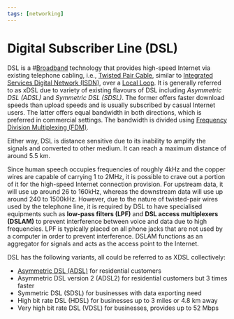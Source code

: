 ```yaml
---
tags: [networking]
---
```


# Digital Subscriber Line (DSL)

DSL is a #[Broadband](202208311155.md) technology that provides high-speed
Internet via existing telephone cabling, i.e., [Twisted Pair Cable](202210111832.md),
similar to [Integrated Services Digital Network (ISDN)](202208311145.md), over a
[Local Loop](202304041948.md). It is generally referred to as xDSL due to
variety of existing flavours of DSL including *Asymmetric DSL (ADSL)* and
*Symmetric DSL (SDSL)*. The former offers faster download speeds than upload
speeds and is usually subscribed by casual Internet users. The latter offers
equal bandwidth in both directions, which is preferred in commercial settings.
The bandwidth is divided using [Frequency Division Multiplexing (FDM)](202209091327.md).

Either way, DSL is distance sensitive due to its inability to amplify the
signals and converted to other medium. It can reach a maximum distance of around
5.5 km.

Since human speech occupies frequencies of roughly 4kHz and the copper wires are
capable of carrying 1 to 2MHz, it is possible to crave out a portion of it for
the high-speed Internet connection provision. For upstream data, it will use up
around 26 to 160kHz, whereas the downstream data will use up around 240 to
1500kHz. However, due to the nature of twisted-pair wires used by the telephone
line, it is required by DSL to have specialised equipments such as **low-pass
filters (LPF)** and **DSL access multiplexers (DSLAM)** to prevent interference
between voice and data due to high frequencies. LPF is typically placed on all
phone jacks that are not used by a computer in order to prevent interference.
DSLAM functions as an aggregator for signals and acts as the access point to the
Internet.

DSL has the following variants, all could be referred to as XDSL collectively:
- [Asymmetric DSL (ADSL)](202404070657.md) for residential customers
- Asymmetric DSL version 2 (ADSL2) for residential customers but 3 times faster
- Symmetric DSL (SDSL) for businesses with data exporting need
- High bit rate DSL (HDSL) for businesses up to 3 miles or 4.8 km away
- Very high bit rate DSL (VDSL) for businesses, provides up to 52 Mbps
